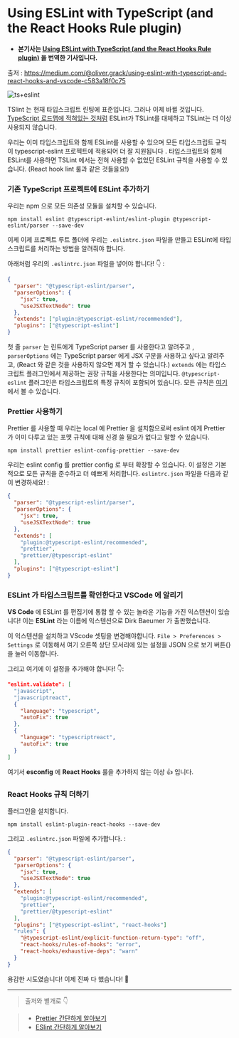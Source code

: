 # Using ESLint with TypeScript (and the React Hooks Rule plugin)

- **본기사는 [Using ESLint with TypeScript (and the React Hooks Rule plugin)](https://medium.com/@oliver.grack/using-eslint-with-typescript-and-react-hooks-and-vscode-c583a18f0c75) 을 번역한 기사입니다.**

출저 : https://medium.com/@oliver.grack/using-eslint-with-typescript-and-react-hooks-and-vscode-c583a18f0c75

![ts+eslint](https://miro.medium.com/max/1120/1*CPNhrTwMvxQ5hlUJaocH1g.png)

TSlint 는 현재 타입스크립트 린팅에 표준입니다. 그러나 이제 바뀔 것입니다.
[TypeScript 로드맵에 적혀있는 것처럼](https://eslint.org/blog/2019/01/future-typescript-eslint) ESLint가 TSLint를 대체하고 TSLint는 더 이상 사용되지 않습니다.

우리는 이미 타입스크립트와 함께 ESLint를 사용할 수 있으며 모든 타입스크립트 규칙이 typescript-eslint 프로젝트에 적용되어 더 잘 지원됩니다 . 타입스크립트와 함께 ESLint를 사용하면 TSLint 에서는 전혀 사용할 수 없었던 ESLint 규칙을 사용할 수 있습니다. (React hook lint 룰과 같은 것들을요!)

### 기존 TypeScript 프로젝트에 ESLint 추가하기

우리는 npm 으로 모든 의존성 모듈을 설치할 수 있습니다.

```
npm install eslint @typescript-eslint/eslint-plugin @typescript-eslint/parser --save-dev
```

이제 이제 프로젝트 루트 폴더에 우리는 `.eslintrc.json` 파일을 만들고 ESLint에 타입스크립트를 처리하는 방법을 알려줘야 합니다.

아래처럼 우리의 `.eslintrc.json` 파일을 넣어야 합니다! 👇 :

```json
{
  "parser": "@typescript-eslint/parser",
  "parserOptions": {
    "jsx": true,
    "useJSXTextNode": true
  },
  "extends": ["plugin:@typescript-eslint/recommended"],
  "plugins": ["@typescript-eslint"]
}
```

첫 줄 `parser` 는 린트에게 TypeScript parser 를 사용한다고 알려주고 ,
`parserOptions` 에는 TypeScript parser 에게 JSX 구문을 사용하고 싶다고 알려주고, (React 와 같은 것을 사용하지 않으면 제거 할 수 있습니다.)
`extends` 에는 타입스크립트 플러그인에서 제공하는 권장 규칙을 사용한다는 의미입니다.
`@typescript-eslint` 플러그인은 타입스크립트의 특정 규칙이 포함되어 있습니다.
모든 규칙은 [여기](https://github.com/typescript-eslint/typescript-eslint/tree/master/packages/eslint-plugin#supported-rules)에서 볼 수 있습니다.

### Prettier 사용하기

Prettier 를 사용할 때 우리는 local 에 Prettier 을 설치함으로써 eslint 에게 Prettier 가 이미 다루고 있는 포맷 규칙에 대해 신경 쓸 필요가 없다고 말할 수 있습니다.

```
npm install prettier eslint-config-prettier --save-dev
```

우리는 eslint config 를 prettier config 로 부터 확장할 수 있습니다.
이 설정은 기본적으로 모든 규칙을 준수하고 더 예쁘게 처리합니다. `eslintrc.json` 파일을 다음과 같이 변경하세요! :

```json
{
  "parser": "@typescript-eslint/parser",
  "parserOptions": {
    "jsx": true,
    "useJSXTextNode": true
  },
  "extends": [
    "plugin:@typescript-eslint/recommended",
    "prettier",
    "prettier/@typescript-eslint"
  ],
  "plugins": ["@typescript-eslint"]
}
```

### ESLint 가 타입스크립트를 확인한다고 VSCode 에 알리기

**VS Code** 에 ESLint 를 편집기에 통합 할 수 있는 놀라운 기능을 가진 익스텐션이 있습니다!
이는 **ESLint** 라는 이름에 익스텐션으로 Dirk Baeumer 가 출판했습니다.

이 익스텐션을 설치하고 VScode 셋팅을 변경해야합니다.
`File > Preferences > Settings` 로 이동해서 여기 오른쪽 상단 모서리에 있는 설정을 JSON 으로 보기 버튼{} 을 눌러 이동합니다.

그리고 여기에 이 설정을 추가해야 합니다! 👇:

```json
"eslint.validate": [
  "javascript",
  "javascriptreact",
  {
    "language": "typescript",
    "autoFix": true
  },
  {
    "language": "typescriptreact",
    "autoFix": true
  }
]
```

여기서 **esconfig** 에 **React Hooks** 룰을 추가하지 않는 이상 👍 입니다.

### React Hooks 규칙 더하기

플러그인을 설치합니다.

```
npm install eslint-plugin-react-hooks --save-dev
```

그리고 `.eslintrc.json` 파일에 추가합니다. :

```json
{
  "parser": "@typescript-eslint/parser",
  "parserOptions": {
    "jsx": true,
    "useJSXTextNode": true
  },
  "extends": [
    "plugin:@typescript-eslint/recommended",
    "prettier",
    "prettier/@typescript-eslint"
  ],
  "plugins": ["@typescript-eslint", "react-hooks"]
  "rules": {
    "@typescript-eslint/explicit-function-return-type": "off",
    "react-hooks/rules-of-hooks": "error",
    "react-hooks/exhaustive-deps": "warn"
  }
}
```

용감한 시도였습니다!
이제 진짜 다 했습니다! 🌈

---

> 출저와 별개로 👇

> - [Prettier 간단하게 알아보기](https://analogcoding.tistory.com/164)
> - [ESlint 간단하게 알아보기](https://analogcoding.tistory.com/163?category=833520)
